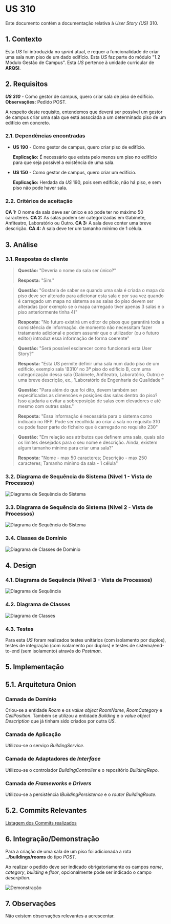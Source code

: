 # US 310

Este documento contém a documentação relativa à *User Story (US)* 310.

## 1. Contexto

Esta *US* foi introduzida no *sprint* atual, e requer a funcionalidade de criar uma sala num piso de um dado edifício. Esta *US* faz parte do módulo "1.2 Módulo Gestão de Campus".
Esta *US* pertence à unidade curricular de **ARQSI**.

## 2. Requisitos

***US 310*** - Como gestor de campus, quero criar sala de piso de edifício.
__Observações:__ Pedido POST.

A respeito deste requisito, entendemos que deverá ser possível um gestor de campus criar uma sala que está associada a um determinado piso de um edifício em concreto.

### 2.1. Dependências encontradas

- **US 190** - Como gestor de campus, quero criar piso de edifício.

  **Explicação:** É necessário que exista pelo menos um piso no edifício para que seja possível a existência de uma sala.

- **US 150** - Como gestor de campus, quero criar um edifício.

  **Explicação:** Herdada da *US* 190, pois sem edifício, não há piso, e sem piso não pode haver sala.

### 2.2. Critérios de aceitação

**CA 1:** O nome da sala deve ser único e só pode ter no máximo 50 caracteres.
**CA 2:** As salas podem ser categorizadas em Gabinete, Anfiteatro, Laboratório ou Outro.
**CA 3:** A sala deve conter uma breve descrição.
**CA 4:** A sala deve ter um tamanho mínimo de 1 célula.

## 3. Análise

### 3.1. Respostas do cliente

>**Questão:** "Deveria o nome da sala ser único?"
> 
>**Resposta:** "Sim."

>**Questão:** "Gostaria de saber se quando uma sala é criada o mapa do piso deve ser alterado para adicionar esta sala e por sua vez quando é carregado um mapa no sistema se as salas do piso devem ser alteradas (por exemplo se o mapa carregado tiver apenas 3 salas e o piso anteriormente tinha 4)"
> 
>**Resposta:** "No futuro existirá um editor de pisos que garantirá toda a consistência de informação. de momento não necessitam fazer tratamento adicional e podem assumir que o utilizador (ou o futuro editor) introduz essa informação de forma coerente"

>**Questão:** "Será possível esclarecer como funcionará esta User Story?"
> 
>**Resposta:** "Esta US permite definir uma sala num dado piso de um edificio, exemplo sala 'B310' no 3º piso do edificio B, com uma categorização dessa sala (Gabinete, Anfiteatro, Laboratório, Outro) e uma breve descrição, ex., 'Laboratório de Engenharia de Qualidade'"
>
>**Questão:** "Para além do que foi dito, devem também ser especificadas as dimensões e posições das salas dentro do piso? Isso ajudaria a evitar a sobreposição de salas com elevadores e até mesmo com outras salas."
>
>**Resposta:** "Essa informação é necessária para o sistema como indicado no RFP. Pode ser recolhida ao criar a sala no requisito 310 ou pode fazer parte do ficheiro que é carregado no requisito 230"

>**Questão:** "Em relação aos atributos que definem uma sala, quais são os limites desejados para o seu nome e descrição.
Ainda, existem algum tamanho mínimo para criar uma sala?"
>
>**Resposta:** "Nome - max 50 caracteres; Descrição - max 250 caracteres; Tamanho mínimo da sala - 1 célula"

### 3.2. Diagrama de Sequência do Sistema (Nível 1 - Vista de Processos)

![Diagrama de Sequência do Sistema](IMG/system-sequence-diagram-level-1.svg)

### 3.3. Diagrama de Sequência do Sistema (Nível 2 - Vista de Processos)

![Diagrama de Sequência do Sistema](IMG/system-sequence-diagram-level-2.svg)

### 3.4. Classes de Domínio

![Diagrama de Classes de Domínio](IMG/domain-classes.svg)

## 4. Design

### 4.1. Diagrama de Sequência (Nível 3 - Vista de Processos)

![Diagrama de Sequência](IMG/sequence-diagram-level-3.svg)

### 4.2. Diagrama de Classes

![Diagrama de Classes](IMG/class-diagram.svg)

### 4.3. Testes

Para esta *US* foram realizados testes unitários (com isolamento por duplos), testes de integração (com isolamento por duplos)
e testes de sistema/end-to-end (sem isolamento) através do *Postman*.

## 5. Implementação

## 5.1. Arquitetura Onion
### Camada de Domínio

Criou-se a entidade *Room* e os *value object* *RoomName*, *RoomCategory* e *CellPosition*. Também se utilizou a entidade *Building* e o *value object* *Description* que já tinham sido criados por outra *US*.

### Camada de Aplicação

Utilizou-se o serviço *BuildingService*.

### Camada de Adaptadores de *Interface*

Utilizou-se o controlador *BuildingController* e o repositório *BuildingRepo*.

### Camada de *Frameworks* e *Drivers*

Utilizou-se a persistência *IBuildingPersistence* e o *router* *BuildingRoute*.

## 5.2. Commits Relevantes

[Listagem dos Commits realizados](https://github.com/sem5pi/sem5pi-23-24-50/issues/17)

## 6. Integração/Demonstração

Para a criação de uma sala de um piso foi adicionada a rota **../buildings/rooms** do tipo *POST*.

Ao realizar o pedido deve ser indicado obrigatoriamente os campos *name*, *category*, *building* e *floor*, opcionalmente pode ser indicado o campo *description*.

![Demonstração](IMG/demonstration.png)

## 7. Observações

Não existem observações relevantes a acrescentar.
